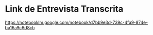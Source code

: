 # Link de Entrevista Transcrita
https://notebooklm.google.com/notebook/d7bb9e3d-739c-4fa9-874e-ba16a9c6d8cb
